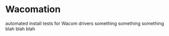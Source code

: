 # Wacomation
automated install tests for Wacom drivers
something something something blah blah blah
